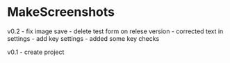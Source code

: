 ﻿# MakeScreenshots
v0.2
	- fix image save
	- delete test form on relese version
	- corrected text in settings
	- add key settings
	- added some key checks

v0.1
	- create project